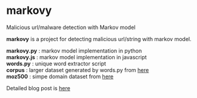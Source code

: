 # markovy
Malicious url/malware detection with Markov model

**markovy** is a project for detecting malicious url/string with markov model.

**markovy.py**	: markov model implementation in python  
**markovy.js** 	: markov model implementation in javascript  
**words.py** 	: unique word extractor script  
**corpus**		: larger dataset generated by words.py from [here](http://norvig.com/big.txt)  
**moz500**		: simpe domain dataset from [here](https://moz.com/top500)  
 
Detailed blog post is [here](http://synack.blog/posts/malicious-url-detection-with-markov-model/malicious-url-detection-with-markov-model.html)

